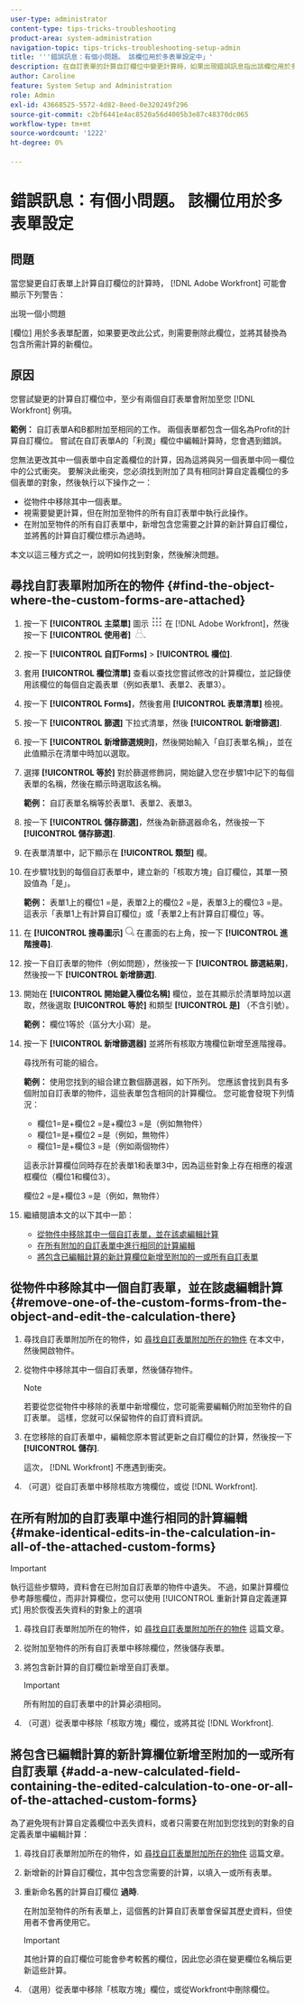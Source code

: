 ```yaml
---
user-type: administrator
content-type: tips-tricks-troubleshooting
product-area: system-administration
navigation-topic: tips-tricks-troubleshooting-setup-admin
title: '''錯誤訊息：有個小問題。 該欄位用於多表單設定中」'
description: 在自訂表單的計算自訂欄位中變更計算時，如果出現錯誤訊息指出該欄位用於多表單設定，您需要將欄位取代為包含您要使用的計算的新欄位。
author: Caroline
feature: System Setup and Administration
role: Admin
exl-id: 43668525-5572-4d82-8eed-0e320249f296
source-git-commit: c2bf6441e4ac8520a56d4005b3e87c48370dc065
workflow-type: tm+mt
source-wordcount: '1222'
ht-degree: 0%

---
```


# 錯誤訊息：有個小問題。 該欄位用於多表單設定

## 問題

當您變更自訂表單上計算自訂欄位的計算時， [!DNL Adobe Workfront] 可能會顯示下列警告：

出現一個小問題

[欄位] 用於多表單配置，如果要更改此公式，則需要刪除此欄位，並將其替換為包含所需計算的新欄位。

## 原因

您嘗試變更的計算自訂欄位中，至少有兩個自訂表單會附加至您 [!DNL Workfront] 例項。

**範例：** 自訂表單A和B都附加至相同的工作。 兩個表單都包含一個名為Profit的計算自訂欄位。 嘗試在自訂表單A的「利潤」欄位中編輯計算時，您會遇到錯誤。

您無法更改其中一個表單中自定義欄位的計算，因為這將與另一個表單中同一欄位中的公式衝突。
要解決此衝突，您必須找到附加了具有相同計算自定義欄位的多個表單的對象，然後執行以下操作之一：

* 從物件中移除其中一個表單。
* 視需要變更計算，但在附加至物件的所有自訂表單中執行此操作。
* 在附加至物件的所有自訂表單中，新增包含您需要之計算的新計算自訂欄位，並將舊的計算自訂欄位標示為過時。

本文以這三種方式之一，說明如何找到對象，然後解決問題。

## 尋找自訂表單附加所在的物件 {#find-the-object-where-the-custom-forms-are-attached}

1. 按一下 **[!UICONTROL 主菜單]** 圖示 ![](assets/main-menu-icon.png) 在 [!DNL Adobe Workfront]，然後按一下 **[!UICONTROL 使用者]** ![](assets/users-icon-in-main-menu.png).

1. 按一下 **[!UICONTROL 自訂Forms]** > **[!UICONTROL 欄位]**.
1. 套用 **[!UICONTROL 欄位清單]** 查看以查找您嘗試修改的計算欄位，並記錄使用該欄位的每個自定義表單（例如表單1、表單2、表單3）。
1. 按一下 **[!UICONTROL Forms]**，然後套用 **[!UICONTROL 表單清單]** 檢視。
1. 按一下 **[!UICONTROL 篩選]** 下拉式清單，然後 **[!UICONTROL 新增篩選]**.

1. 按一下 **[!UICONTROL 新增篩選規則]**，然後開始輸入「自訂表單名稱」，並在此值顯示在清單中時加以選取。
1. 選擇 **[!UICONTROL 等於]** 對於篩選修飾詞，開始鍵入您在步驟1中記下的每個表單的名稱，然後在顯示時選取該名稱。

   **範例：** 自訂表單名稱等於表單1、表單2、表單3。

1. 按一下 **[!UICONTROL 儲存篩選]**，然後為新篩選器命名，然後按一下 **[!UICONTROL 儲存篩選]**.

1. 在表單清單中，記下顯示在 **[!UICONTROL 類型]** 欄。
1. 在步驟1找到的每個自訂表單中，建立新的「核取方塊」自訂欄位，其單一預設值為「是」。

   **範例：** 表單1上的欄位1 =是，表單2上的欄位2 =是，表單3上的欄位3 =是。 這表示「表單1上有計算自訂欄位」或「表單2上有計算自訂欄位」等。

1. 在 **[!UICONTROL 搜尋圖示]** ![](assets/search-icon.png) 在畫面的右上角，按一下 **[!UICONTROL 進階搜尋]**.
1. 按一下自訂表單的物件（例如問題），然後按一下 **[!UICONTROL 篩選結果]**，然後按一下 **[!UICONTROL 新增篩選]**.
1. 開始在 **[!UICONTROL 開始鍵入欄位名稱]** 欄位，並在其顯示於清單時加以選取，然後選取 **[!UICONTROL 等於]** 和類型 **[!UICONTROL 是]** （不含引號）。

   **範例：** 欄位1等於（區分大小寫）是。

1. 按一下 **[!UICONTROL 新增篩選器]** 並將所有核取方塊欄位新增至進階搜尋。

   尋找所有可能的組合。

   **範例：** 使用您找到的組合建立數個篩選器，如下所列。 您應該會找到具有多個附加自訂表單的物件，這些表單包含相同的計算欄位。 您可能會發現下列情況：

   * 欄位1=是+欄位2 =是+欄位3 =是（例如無物件）
   * 欄位1=是+欄位2 =是（例如，無物件）
   * 欄位1=是+欄位3 =是（例如兩個物件）

   這表示計算欄位同時存在於表單1和表單3中，因為這些對象上存在相應的複選框欄位（欄位1和欄位3）。

   欄位2 =是+欄位3 =是（例如，無物件）

1. 繼續閱讀本文的以下其中一節：

   * [從物件中移除其中一個自訂表單，並在該處編輯計算](#remove-one-of-the-custom-forms-from-the-object-and-edit-the-calculation-there)
   * [在所有附加的自訂表單中進行相同的計算編輯](#make-identical-edits-in-the-calculation-in-all-of-the-attached-custom-forms)
   * [將包含已編輯計算的新計算欄位新增至附加的一或所有自訂表單](#add-a-new-calculated-field-containing-the-edited-calculation-to-one-or-all-of-the-attached-custom-forms)

## 從物件中移除其中一個自訂表單，並在該處編輯計算 {#remove-one-of-the-custom-forms-from-the-object-and-edit-the-calculation-there}

1. 尋找自訂表單附加所在的物件，如 [尋找自訂表單附加所在的物件](#find-the-object-where-the-custom-forms-are-attached) 在本文中，然後開啟物件。
1. 從物件中移除其中一個自訂表單，然後儲存物件。

   >[!NOTE]
   >
   >若要從您從物件中移除的表單中新增欄位，您可能需要編輯仍附加至物件的自訂表單。 這樣，您就可以保留物件的自訂資料資訊。

1. 在您移除的自訂表單中，編輯您原本嘗試更新之自訂欄位的計算，然後按一下 **[!UICONTROL 儲存]**.

   這次， [!DNL Workfront] 不應遇到衝突。

1. （可選）從自訂表單中移除核取方塊欄位，或從 [!DNL Workfront].

## 在所有附加的自訂表單中進行相同的計算編輯 {#make-identical-edits-in-the-calculation-in-all-of-the-attached-custom-forms}

>[!IMPORTANT]
>
>執行這些步驟時，資料會在已附加自訂表單的物件中遺失。 不過，如果計算欄位參考靜態欄位，而非計算欄位，您可以使用 [!UICONTROL 重新計算自定義運算式] 用於恢復丟失資料的對象上的選項

1. 尋找自訂表單附加所在的物件，如 [尋找自訂表單附加所在的物件](#find-the-object-where-the-custom-forms-are-attached) 這篇文章。
1. 從附加至物件的所有自訂表單中移除欄位，然後儲存表單。

1. 將包含新計算的自訂欄位新增至自訂表單。

   >[!IMPORTANT]
   >
   >所有附加的自訂表單中的計算必須相同。

1. （可選）從表單中移除「核取方塊」欄位，或將其從 [!DNL Workfront].

## 將包含已編輯計算的新計算欄位新增至附加的一或所有自訂表單 {#add-a-new-calculated-field-containing-the-edited-calculation-to-one-or-all-of-the-attached-custom-forms}

為了避免現有計算自定義欄位中丟失資料，或者只需要在附加到您找到的對象的自定義表單中編輯計算：

1. 尋找自訂表單附加所在的物件，如 [尋找自訂表單附加所在的物件](#find-the-object-where-the-custom-forms-are-attached) 這篇文章。
1. 新增新的計算自訂欄位，其中包含您需要的計算，以填入一或所有表單。
1. 重新命名舊的計算自訂欄位 **過時**.

   在附加至物件的所有表單上，這個舊的計算自訂表單會保留其歷史資料，但使用者不會再使用它。

   >[!IMPORTANT]
   >
   >其他計算的自訂欄位可能會參考較舊的欄位，因此您必須在變更欄位名稱后更新這些計算。

1. （選用）從表單中移除「核取方塊」欄位，或從Workfront中刪除欄位。

<!--
<blockquote data-mc-conditions="QuicksilverOrClassic.Draft mode">
<h2>Problem</h2>
<p>You get the following error while editing a calculated Custom Field on a custom form: </p>
<p><em>"<Name of custom field> field is used in a multi-form configuration, if you would like to change this formula you will need to remove this field and replace it with a new one containing the desired calculation."</em> </p>
<h2>Cause</h2>
<p>The error occurs because the following setup exists: currently you have at least one object in your system that has multiple custom forms attached. The calculated field you are editing exists on multiple forms attached to these objects.</p>
<p>You cannot have the same calculated field with different calculations on the same object. For this reason, the system does not allow you to make a change which will result in calculations being different.</p>
<p><a href="../../Resources/Images/Admin and setup/Tips, Tricks, and Troubleshooting/Calculated_field_error.png" class="MCXref xref" xrefformat="{para}"><img src="assets/calculated-field-error.png" alt="" width="542" height="272"></a> </p>
<p>For example, you have a task with custom forms A and B attached to it. Both forms contain the same calculated field, Field 1. You encounter this error when you try to edit the calculation for Field 1 on custom form A. </p>
<h2>Solution</h2>
<p>Remove the field from the custom form and replace it with a new one containing the desired calculation.  </p>
<p>To understand what custom forms are attached to objects, you can build a report for those objects and reference the Category Name field in the view of the report.<br>For more information about referencing custom forms in reports, see the "Referencing Custom Forms in a Report View (Column)" section in <a href="../../reports-and-dashboards/reports/creating-and-managing-reports/reference-custom-form-report.md" class="MCXref xref" xrefformat="{para}">Reference a custom form in a report</a>.</p>
<p>To understand what custom form contains a Custom Field, see the "Accessing Custom Forms and Fields" section in <a href="../../administration-and-setup/customize-workfront/create-manage-custom-forms/custom-forms-overview.md" class="MCXref xref" xrefformat="{para}">Custom forms overview</a>.</p>
<p>For more information about creating a custom form and adding or removing fields from it, see <a href="../../administration-and-setup/customize-workfront/create-manage-custom-forms/create-or-edit-a-custom-form.md" class="MCXref xref" xrefformat="{para}">Create or edit a custom form</a>.</p>
</blockquote>
-->
